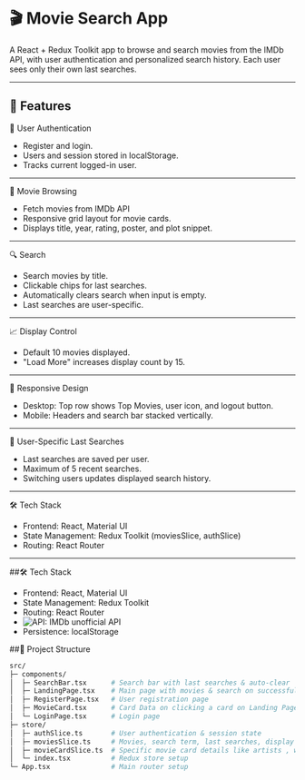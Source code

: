 # 🎬 Movie Search App

A React + Redux Toolkit app to browse and search movies from the IMDb API, with user authentication and personalized search history. Each user sees only their own last searches.

---

## 🚀 Features

🔑 User Authentication 

- Register and login.
- Users and session stored in localStorage.
- Tracks current logged-in user.

---

🎥 Movie Browsing

- Fetch movies from IMDb API
- Responsive grid layout for movie cards.
- Displays title, year, rating, poster, and plot snippet.

---

🔍 Search

- Search movies by title.
- Clickable chips for last searches.
- Automatically clears search when input is empty.
- Last searches are user-specific.

---

📈 Display Control
- Default 10 movies displayed.
- "Load More" increases display count by 15.

---

📱 Responsive Design
- Desktop: Top row shows Top Movies, user icon, and logout button.
- Mobile: Headers and search bar stacked vertically.

---

📝 User-Specific Last Searches
- Last searches are saved per user.
- Maximum of 5 recent searches.
- Switching users updates displayed search history.

---

🛠️ Tech Stack
- Frontend: React, Material UI
- State Management: Redux Toolkit (moviesSlice, authSlice)
- Routing: React Router

---
  
##🛠️ Tech Stack
- Frontend: React, Material UI
- State Management: Redux Toolkit 
- Routing: React Router
- ![API: IMDb unofficial API](https://imdbapi.dev/)
- Persistence: localStorage


##📂 Project Structure
```bash
src/
├─ components/
│  ├─ SearchBar.tsx      # Search bar with last searches & auto-clear
│  ├─ LandingPage.tsx    # Main page with movies & search on successful Login
│  ├─ RegisterPage.tsx   # User registration page
│  ├─ MovieCard.tsx      # Card Data on clicking a card on Landing Page
│  └─ LoginPage.tsx      # Login page
├─ store/
│  ├─ authSlice.ts       # User authentication & session state
│  ├─ moviesSlice.ts     # Movies, search term, last searches, display count
│  ├─ movieCardSlice.ts  # Specific movie card details like artists , writers ,stars
│  └─ index.tsx          # Redux store setup
└─ App.tsx               # Main router setup
```







